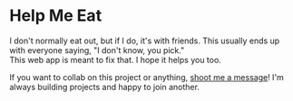 # Help Me Eat

I don't normally eat out, but if I do, it's with friends. This usually ends up with everyone saying, "I don't know, you pick."  
This web app is meant to fix that. I hope it helps you too.

If you want to collab on this project or anything, [shoot me a message](mailto:liamtamh@gmail.com)! I'm always building projects and happy to join another.
